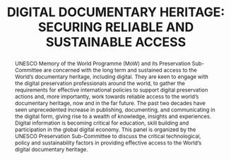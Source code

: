 ---
abstract: 'UNESCO Memory of the World Programme (MoW) and its Preservation Sub-Committee
  are concerned with the long term and sustained access to the World’s documentary
  heritage, including digital. They are keen to engage with the digital preservation
  professionals around the world, to gather the requirements for effective international
  policies to support digital preservation actions and, more importantly, work towards
  reliable access to the world’s documentary heritage, now and in the far future.
  The past two decades have seen unprecedented increase in publishing, documenting,
  and communicating in the digital form, giving rise to a wealth of knowledge, insights
  and experiences. Digital information is becoming critical for education, skill building
  and participation in the global digital economy. This panel is organized by the
  UNESCO Preservation Sub-Committee to discuss the critical technological, policy
  and sustainability factors in providing effective access to the World’s digital
  documentary heritage.

  '
creators:
- Lai Tee Phang
- Natasa Milic-Frayling
- Robert Buckley
- Kevin Bradley
date: null
document_url: https://services.phaidra.univie.ac.at/api/object/o:1424946/download
grand_parent: iPRES
institutions:
- UNESCO Preservation Sub-Committee
- Intact Digital Ltd
- The National Archives of UAE
- National Library of Australia
keywords:
- digital preservation
- digital documentary heritage
- access
- technology
- digital preservation policy
landing_page_url: https://phaidra.univie.ac.at/o:1424946
language: eng
layout: publication
license: CC BY 4.0 International
notes_url: null
parent: iPRES 2021
publication_type: paper
size: 297630
slides_url: null
source_name: iPRES
stream_url: null
title: 'DIGITAL DOCUMENTARY HERITAGE: SECURING RELIABLE AND SUSTAINABLE ACCESS'
year: 2021
---